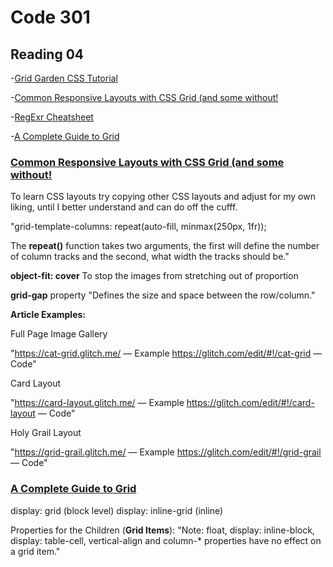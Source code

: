 # Code 301
## Reading 04

-[Grid Garden CSS Tutorial](https://cssgridgarden.com/)


-[Common Responsive Layouts with CSS Grid (and some without!](https://medium.com/samsung-internet-dev/common-responsive-layouts-with-css-grid-and-some-without-245a862f48df)

-[RegExr Cheatsheet](https://regexr.com/)

-[A Complete Guide to Grid](https://css-tricks.com/snippets/css/complete-guide-grid/)


### [Common Responsive Layouts with CSS Grid (and some without!](https://medium.com/samsung-internet-dev/common-responsive-layouts-with-css-grid-and-some-without-245a862f48df)

To learn CSS layouts try copying other CSS layouts and adjust for my own liking, until I better understand and can do off the cufff.

"grid-template-columns: repeat(auto-fill, minmax(250px, 1fr));

The **repeat()** function takes two arguments, the first will define the number of column tracks and the second, what width the tracks should be."

**object-fit: cover**
To stop the images from stretching out of proportion

**grid-gap** property
"Defines the size and space between the row/column."

**Article Examples:**

Full Page Image Gallery

"https://cat-grid.glitch.me/ — Example
https://glitch.com/edit/#!/cat-grid — Code"

Card Layout

"https://card-layout.glitch.me/ — Example
https://glitch.com/edit/#!/card-layout — Code"

Holy Grail Layout 

"https://grid-grail.glitch.me/ — Example
https://glitch.com/edit/#!/grid-grail — Code"

### [A Complete Guide to Grid](https://css-tricks.com/snippets/css/complete-guide-grid/)

display: grid (block level)
display: inline-grid (inline)

Properties for the Children (**Grid Items**):
"Note:
float, display: inline-block, display: table-cell, vertical-align and column-* properties have no effect on a grid item."

